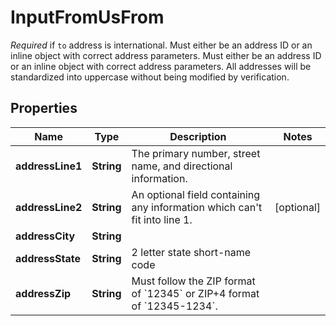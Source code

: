 

# InputFromUsFrom

*Required* if `to` address is international. Must either be an address ID or an inline object with correct address parameters. Must either be an address ID or an inline object with correct address parameters. All addresses will be standardized into uppercase without being modified by verification.

## Properties

| Name | Type | Description | Notes |
|------------ | ------------- | ------------- | -------------|
|**addressLine1** | **String** | The primary number, street name, and directional information. |  |
|**addressLine2** | **String** | An optional field containing any information which can&#39;t fit into line 1. |  [optional] |
|**addressCity** | **String** |  |  |
|**addressState** | **String** | 2 letter state short-name code |  |
|**addressZip** | **String** | Must follow the ZIP format of &#x60;12345&#x60; or ZIP+4 format of &#x60;12345-1234&#x60;.  |  |



